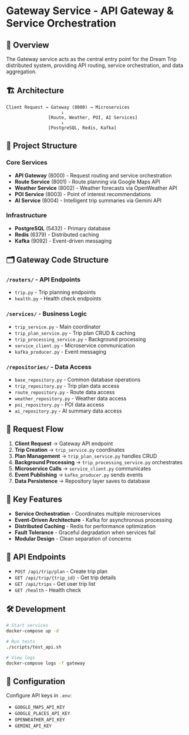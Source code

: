 # Gateway Service - API Gateway & Service Orchestration

## 🎯 Overview

The Gateway service acts as the central entry point for the Dream Trip distributed system, providing API routing, service orchestration, and data aggregation.

## 🏗️ Architecture

```
Client Request → Gateway (8000) → Microservices
                     ↓
                [Route, Weather, POI, AI Services]
                     ↓
                [PostgreSQL, Redis, Kafka]
```

## 📁 Project Structure

### Core Services
- **API Gateway** (8000) - Request routing and service orchestration
- **Route Service** (8001) - Route planning via Google Maps API
- **Weather Service** (8002) - Weather forecasts via OpenWeather API
- **POI Service** (8003) - Point of interest recommendations
- **AI Service** (8004) - Intelligent trip summaries via Gemini API

### Infrastructure
- **PostgreSQL** (5432) - Primary database
- **Redis** (6379) - Distributed caching
- **Kafka** (9092) - Event-driven messaging

## 🗂️ Gateway Code Structure

### `/routers/` - API Endpoints
- `trip.py` - Trip planning endpoints
- `health.py` - Health check endpoints

### `/services/` - Business Logic
- `trip_service.py` - Main coordinator 
- `trip_plan_service.py` - Trip plan CRUD & caching
- `trip_processing_service.py` - Background processing
- `service_client.py` - Microservice communication
- `kafka_producer.py` - Event messaging

### `/repositories/` - Data Access
- `base_repository.py` - Common database operations
- `trip_repository.py` - Trip plan data access
- `route_repository.py` - Route data access
- `weather_repository.py` - Weather data access
- `poi_repository.py` - POI data access
- `ai_repository.py` - AI summary data access

## 🔄 Request Flow

1. **Client Request** → Gateway API endpoint
2. **Trip Creation** → `trip_service.py` coordinates
3. **Plan Management** → `trip_plan_service.py` handles CRUD
4. **Background Processing** → `trip_processing_service.py` orchestrates
5. **Microservice Calls** → `service_client.py` communicates
6. **Event Publishing** → `kafka_producer.py` sends events
7. **Data Persistence** → Repository layer saves to database

## 🚀 Key Features

- **Service Orchestration** - Coordinates multiple microservices
- **Event-Driven Architecture** - Kafka for asynchronous processing
- **Distributed Caching** - Redis for performance optimization
- **Fault Tolerance** - Graceful degradation when services fail
- **Modular Design** - Clean separation of concerns

## 📡 API Endpoints

- `POST /api/trip/plan` - Create trip plan
- `GET /api/trip/{trip_id}` - Get trip details
- `GET /api/trips` - Get user trip list
- `GET /health` - Health check

## 🛠️ Development

```bash
# Start services
docker-compose up -d

# Run tests
./scripts/test_api.sh

# View logs
docker-compose logs -f gateway
```

## 🔧 Configuration

Configure API keys in `.env`:
- `GOOGLE_MAPS_API_KEY`
- `GOOGLE_PLACES_API_KEY`
- `OPENWEATHER_API_KEY`
- `GEMINI_API_KEY`